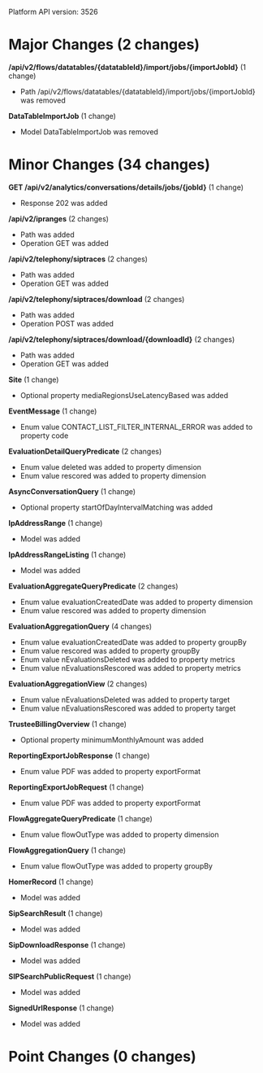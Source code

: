 Platform API version: 3526


# Major Changes (2 changes)

**/api/v2/flows/datatables/{datatableId}/import/jobs/{importJobId}** (1 change)

* Path /api/v2/flows/datatables/{datatableId}/import/jobs/{importJobId} was removed

**DataTableImportJob** (1 change)

* Model DataTableImportJob was removed


# Minor Changes (34 changes)

**GET /api/v2/analytics/conversations/details/jobs/{jobId}** (1 change)

* Response 202 was added

**/api/v2/ipranges** (2 changes)

* Path was added
* Operation GET was added

**/api/v2/telephony/siptraces** (2 changes)

* Path was added
* Operation GET was added

**/api/v2/telephony/siptraces/download** (2 changes)

* Path was added
* Operation POST was added

**/api/v2/telephony/siptraces/download/{downloadId}** (2 changes)

* Path was added
* Operation GET was added

**Site** (1 change)

* Optional property mediaRegionsUseLatencyBased was added

**EventMessage** (1 change)

* Enum value CONTACT_LIST_FILTER_INTERNAL_ERROR was added to property code

**EvaluationDetailQueryPredicate** (2 changes)

* Enum value deleted was added to property dimension
* Enum value rescored was added to property dimension

**AsyncConversationQuery** (1 change)

* Optional property startOfDayIntervalMatching was added

**IpAddressRange** (1 change)

* Model was added

**IpAddressRangeListing** (1 change)

* Model was added

**EvaluationAggregateQueryPredicate** (2 changes)

* Enum value evaluationCreatedDate was added to property dimension
* Enum value rescored was added to property dimension

**EvaluationAggregationQuery** (4 changes)

* Enum value evaluationCreatedDate was added to property groupBy
* Enum value rescored was added to property groupBy
* Enum value nEvaluationsDeleted was added to property metrics
* Enum value nEvaluationsRescored was added to property metrics

**EvaluationAggregationView** (2 changes)

* Enum value nEvaluationsDeleted was added to property target
* Enum value nEvaluationsRescored was added to property target

**TrusteeBillingOverview** (1 change)

* Optional property minimumMonthlyAmount was added

**ReportingExportJobResponse** (1 change)

* Enum value PDF was added to property exportFormat

**ReportingExportJobRequest** (1 change)

* Enum value PDF was added to property exportFormat

**FlowAggregateQueryPredicate** (1 change)

* Enum value flowOutType was added to property dimension

**FlowAggregationQuery** (1 change)

* Enum value flowOutType was added to property groupBy

**HomerRecord** (1 change)

* Model was added

**SipSearchResult** (1 change)

* Model was added

**SipDownloadResponse** (1 change)

* Model was added

**SIPSearchPublicRequest** (1 change)

* Model was added

**SignedUrlResponse** (1 change)

* Model was added


# Point Changes (0 changes)
